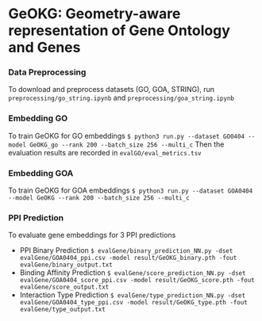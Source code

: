 # GeOKG: Geometry-aware representation of Gene Ontology and Genes

### Data Preprocessing
To download and preprocess datasets (GO, GOA, STRING), run `preprocessing/go_string.ipynb` and `preprocessing/goa_string.ipynb`

### Embedding GO
To train GeOKG for GO embeddings 
`$ python3 run.py --dataset GO0404 --model GeOKG_go --rank 200 --batch_size 256 --multi_c`
Then the evaluation results are recorded in `evalGO/eval_metrics.tsv`

### Embedding GOA
To train GeOKG for GOA embeddings 
`$ python3 run.py --dataset GOA0404 --model GeOKG --rank 200 --batch_size 256 --multi_c`

### PPI Prediction
To evaluate gene embeddings for 3 PPI predictions
* PPI Binary Prediction
`$ evalGene/binary_prediction_NN.py -dset evalGene/GOA0404_ppi.csv -model result/GeOKG_binary.pth -fout evalGene/binary_output.txt`
* Binding Affinity Prediction
`$ evalGene/score_prediction_NN.py -dset evalGene/GOA0404_score_ppi.csv -model result/GeOKG_score.pth -fout evalGene/score_output.txt`
* Interaction Type Prediction
`$ evalGene/type_prediction_NN.py -dset evalGene/GOA0404_type_ppi.csv -model result/GeOKG_type.pth -fout evalGene/type_output.txt`

